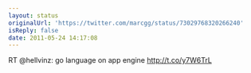 ```yaml
---
layout: status
originalUrl: 'https://twitter.com/marcgg/status/73029768320266240'
isReply: false
date: 2011-05-24 14:17:08
---
```


RT @hellvinz: go language on app engine http://t.co/y7W6TrL
